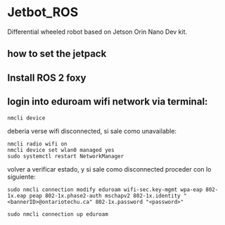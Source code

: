 # Jetbot_ROS

Differential wheeled robot based on Jetson Orin Nano Dev kit.

## how to set the jetpack

## Install ROS 2 foxy


## login into eduroam wifi network via terminal: 
```
nmcli device
```
deberia verse wifi disconnected, si sale como unavailable:
```
nmcli radio wifi on
nmcli device set wlan0 managed yes
sudo systemctl restart NetworkManager
```
volver a verificar estado, y si sale como disconnected proceder con lo siguiente:
```
sudo nmcli connection modify eduroam wifi-sec.key-mgmt wpa-eap 802-1x.eap peap 802-1x.phase2-auth mschapv2 802-1x.identity "<bannerID>@ontariotechu.ca" 802-1x.password "<password>"
```
```
sudo nmcli connection up eduroam
```
